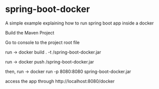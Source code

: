 # spring-boot-docker
A simple example explaining how to run spring boot app inside a docker

Build the Maven Project

Go to console to the project root file

run -> docker build . -t <yourdockerId>/spring-boot-docker.jar

run -> docker push <yourdockerId>/spring-boot-docker.jar

then,
run -> docker run -p 8080:8080 spring-boot-docker.jar

access the app through http://localhost:8080/docker

